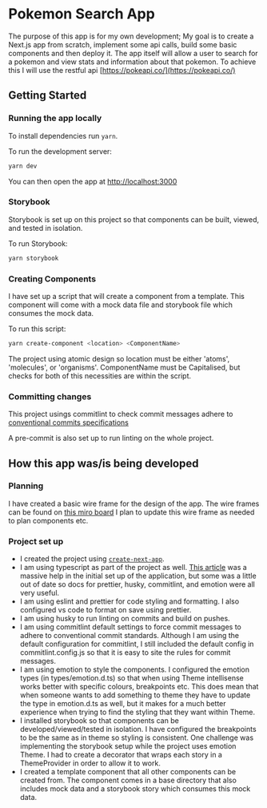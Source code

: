 # Pokemon Search App

The purpose of this app is for my own development; My goal is to create a Next.js app from scratch, implement some api calls, build some basic components and then deploy it. The app itself will allow a user to search for a pokemon and view stats and information about that pokemon. To achieve this I will use the restful api [https://pokeapi.co/](https://pokeapi.co/)

## Getting Started

### Running the app locally

To install dependencies run `yarn`.

To run the development server:

```bash
yarn dev
```

You can then open the app at [http://localhost:3000](http://localhost:3000)

### Storybook

Storybook is set up on this project so that components can be built, viewed, and tested in isolation.

To run Storybook:

```bash
yarn storybook
```

### Creating Components

I have set up a script that will create a component from a template. This component will come with a mock data file and storybook file which consumes the mock data.

To run this script:

```bash
yarn create-component <location> <ComponentName>
```

The project using atomic design so location must be either 'atoms', 'molecules', or 'organisms'. ComponentName must be Capitalised, but checks for both of this necessities are within the script.

### Committing changes

This project usings commitlint to check commit messages adhere to [conventional commits specifications](https://www.conventionalcommits.org/en/v1.0.0/#specification)

A pre-commit is also set up to run linting on the whole project.

## How this app was/is being developed

### Planning

I have created a basic wire frame for the design of the app. The wire frames can be found on [this miro board](https://miro.com/app/board/uXjVPvIw5n8=/)
I plan to update this wire frame as needed to plan components etc.

### Project set up

- I created the project using [`create-next-app`](https://github.com/vercel/next.js/tree/canary/packages/create-next-app).
- I am using typescript as part of the project as well.
  [This article](https://dev.to/alexeagleson/how-to-build-scalable-architecture-for-your-nextjs-project-2pb7) was a massive help in the initial set up of the application, but some was a little out of date so docs for prettier, husky, commitlint, and emotion were all very useful.
- I am using eslint and prettier for code styling and formatting. I also configured vs code to format on save using prettier.
- I am using husky to run linting on commits and build on pushes.
- I am using commitlint default settings to force commit messages to adhere to conventional commit standards. Although I am using the default configuration for commitlint, I still included the default config in commitlint.config.js so that it is easy to site the rules for commit messages.
- I am using emotion to style the components. I configured the emotion types (in types/emotion.d.ts) so that when using Theme intellisense works better with specific colours, breakpoints etc. This does mean that when someone wants to add something to theme they have to update the type in emotion.d.ts as well, but it makes for a much better experience when trying to find the styling that they want within Theme.
- I installed storybook so that components can be developed/viewed/tested in isolation. I have configured the breakpoints to be the same as in theme so styling is consistent. One challenge was implementing the storybook setup while the project uses emotion Theme. I had to create a decorator that wraps each story in a ThemeProvider in order to allow it to work.
- I created a template component that all other components can be created from. The component comes in a base directory that also includes mock data and a storybook story which consumes this mock data.
